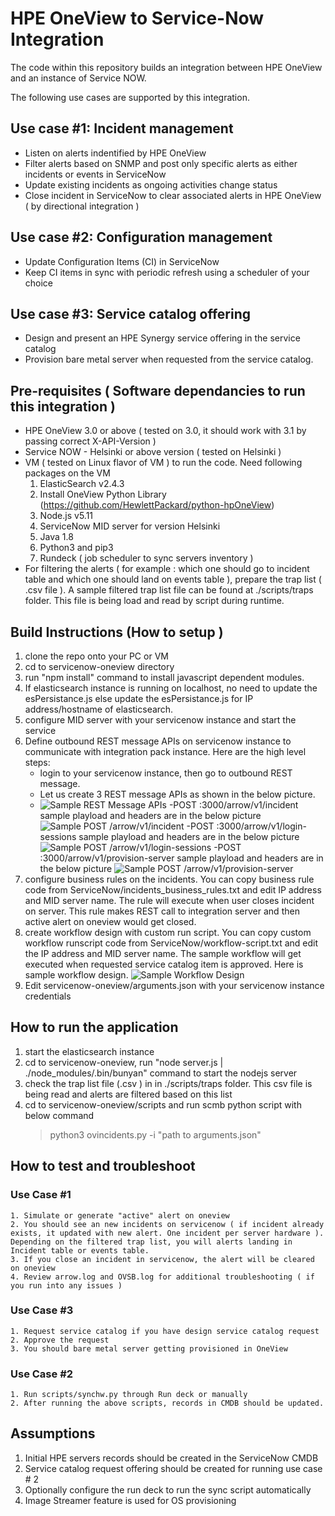 # HPE OneView to Service-Now Integration
The code within this repository builds an integration between HPE OneView and an instance of Service NOW.

The following use cases are supported by this integration.

## Use case #1: Incident management

- Listen on alerts indentified by HPE OneView
- Filter alerts based on SNMP and post only specific alerts as either incidents or events in ServiceNow 
- Update existing incidents as ongoing activities change status
- Close incident in ServiceNow to clear associated alerts in HPE OneView ( by directional integration )

## Use case #2: Configuration management

- Update Configuration Items (CI) in ServiceNow
- Keep CI items in sync with periodic refresh using a scheduler of your choice

## Use case #3: Service catalog offering

- Design and present an HPE Synergy service offering in the service catalog
- Provision bare metal server when requested from the service catalog. 

## Pre-requisites ( Software dependancies to run this integration )

- HPE OneView 3.0 or above ( tested on 3.0, it should work with 3.1 by passing correct X-API-Version )
- Service NOW - Helsinki  or above version ( tested on Helsinki )
- VM ( tested on Linux flavor of VM ) to run the code. Need following packages on the VM
    1. ElasticSearch v2.4.3
    2. Install OneView Python Library (https://github.com/HewlettPackard/python-hpOneView)
    3. Node.js v5.11 
    4. ServiceNow MID server for version Helsinki
    5. Java 1.8
    6. Python3 and pip3
    7. Rundeck ( job scheduler to sync servers inventory )
- For filtering the alerts ( for example : which one should go to incident table and which one should land on events table ), prepare
  the trap list ( .csv file ). A sample filtered trap list file can be found at ./scripts/traps folder. This file is being load and read
  by script during runtime.

## Build Instructions (How to setup )
1. clone the repo onto your PC or VM
2. cd to servicenow-oneview directory
3. run "npm install" command to install javascript dependent modules.
4. If elasticsearch instance is running on localhost, no need to update the esPersistance.js else update the esPersistance.js for IP address/hostname of elasticsearch. 
5. configure MID server with your servicenow instance and start the service
5. Define outbound REST message APIs on servicenow instance to communicate with integration pack instance. Here are the high level steps:
    - login to your servicenow instance, then go to outbound REST message. 
    - Let us create 3 REST message APIs as shown in the below picture. 
    - ![Sample REST Message APIs](https://github.com/HewlettPackard/servicenow-oneview/blob/master/images/REST_Messages%20_%20ServiceNow.png)
        -POST <base url>:3000/arrow/v1/incident
            sample playload and headers are in the below picture
            ![Sample POST /arrow/v1/incident](https://github.com/HewlettPackard/servicenow-oneview/blob/master/images/REST_POST_ALERT_%20ServiceNow.png)
        -POST <base url>:3000/arrow/v1/login-sessions
            sample playload and headers are in the below picture
            ![Sample POST /arrow/v1/login-sessions](https://github.com/HewlettPackard/servicenow-oneview/blob/master/images/REST_POST_LOGIN-SESSIONS_%20ServiceNow.png)
        -POST <base url>:3000/arrow/v1/provision-server
            sample playload and headers are in the below picture
            ![Sample POST /arrow/v1/provision-server](https://github.com/HewlettPackard/servicenow-oneview/blob/master/images/REST_POST_SERVER_PROVISION_%20ServiceNow.png)
6. configure business rules on the incidents. You can copy business rule code from ServiceNow/incidents_business_rules.txt and edit IP address and MID server name. The rule will execute when user closes incident on server. This rule makes REST call to integration server and then active alert on oneview would get closed.
7. create workflow design with custom run script. You can copy custom workflow runscript code from ServiceNow/workflow-script.txt and edit the IP address and MID server name. The sample workflow will get executed when requested service catalog item is approved. Here is sample workflow design.
    ![Sample Workflow Design](https://github.com/HewlettPackard/servicenow-oneview/blob/master/images/Workflow_Design_ServiceNow.png)
7. Edit servicenow-oneview/arguments.json with your servicenow instance credentials

## How to run the application  
1. start the elasticsearch instance
2. cd to servicenow-oneview, run "node server.js |  ./node_modules/.bin/bunyan" command to start the nodejs server
3. check the trap list file (.csv ) in in ./scripts/traps folder. This csv file is being read and alerts are filtered based on this list
4. cd to servicenow-oneview/scripts and run scmb python script with below command
    >python3 ovincidents.py -i "path to arguments.json"

## How to test and troubleshoot
### Use Case #1
    1. Simulate or generate "active" alert on oneview
    2. You should see an new incidents on servicenow ( if incident already exists, it updated with new alert. One incident per server hardware ). Depending on the filtered trap list, you will alerts landing in Incident table or events table.
    3. If you close an incident in servicenow, the alert will be cleared on oneview
    4. Review arrow.log and OVSB.log for additional troubleshooting ( if you run into any issues )
### Use Case #3
    1. Request service catalog if you have design service catalog request
    2. Approve the request
    3. You should bare metal server getting provisioned in OneView
### Use Case #2
    1. Run scripts/synchw.py through Run deck or manually
    2. After running the above scripts, records in CMDB should be updated.
## Assumptions
1. Initial HPE servers records should be created in the ServiceNow CMDB
2. Service catalog request offering should be created for running use case # 2
3. Optionally configure the run deck to run the sync script automatically
4. Image Streamer feature is used for OS provisioning
